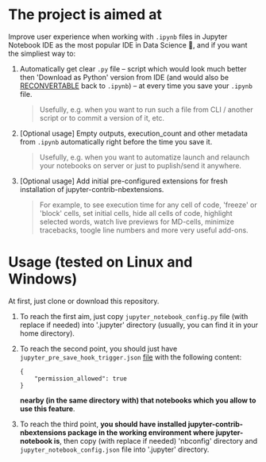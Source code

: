 # The project is aimed at
Improve user experience when working with `.ipynb` files in Jupyter Notebook IDE as the most popular IDE in Data Science 🤟, and if you want the simpliest way to:  

1. Automatically get clear `.py` file – script which would look much better then 'Download as Python' version from IDE (and would also be [RECONVERTABLE](https://github.com/lyrics-by-vlad/any_project_template/tree/main) back to `.ipynb`) – at every time you save your `.ipynb` file.
   
   > Usefully, e.g. when you want to run such a file from CLI / another script or to commit a version of it, etc.
   
3. [Optional usage] Empty outputs, execution_count and other metadata from `.ipynb` automatically right before the time you save it.
   
   > Usefully, e.g. when you want to automatize launch and relaunch your notebooks on server or just to puplish/send it anywhere.
   
3. [Optional usage] Add initial pre-configured extensions for fresh installation of jupyter-contrib-nbextensions.
   
   > For example, to see execution time for any cell of code, 'freeze' or 'block' cells, set initial cells, hide all cells of code, highlight selected words, watch live previews for MD-cells, minimize tracebacks, toogle line numbers and more very useful add-ons.
   
  
# Usage (tested on Linux and Windows)
At first, just clone or download this repository.  

1. To reach the first aim, just copy `jupyter_notebook_config.py` file (with replace if needed) into '.jupyter' directory (usually, you can find it in your home directory).
1. To reach the second point, you should just have `jupyter_pre_save_hook_trigger.json` [file](https://github.com/lyrics-by-vlad/any_project_template/blob/main/jupyter_pre_save_hook_trigger.json) with the following content:
   ```
   {
       "permission_allowed": true
   }
   ``` 
   **nearby (in the same directory with) that notebooks which you allow to use this feature**.  
   
1. To reach the third point, **you should have installed jupyter-contrib-nbextensions package in the working environment where jupyter-notebook is**, then copy (with replace if needed) 'nbconfig' directory and `jupyter_notebook_config.json` file into '.jupyter' directory.
